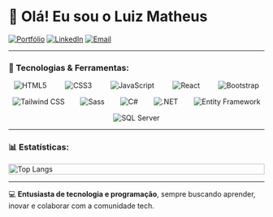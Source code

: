# 👋 Olá! Eu sou o Luiz Matheus 

[![Portfólio](https://img.shields.io/badge/🌐-Portfólio-0E76A8?style=for-the-badge&logo=firefox-browser&logoColor=white)](https://portfolio-luiz-matheus-da-silva.netlify.app/)
[![LinkedIn](https://img.shields.io/badge/🔗-LinkedIn-0A66C2?style=for-the-badge&logo=linkedin&logoColor=white)](https://www.linkedin.com/in/luiz-matheus/) 
[![Email](https://img.shields.io/badge/✉️-Gmail-EA4335?style=for-the-badge&logo=gmail&logoColor=white)](mailto:luizmatheus.profissional@gmail.com)

---

### 🌟 Tecnologias & Ferramentas:
<div style="display: flex; justify-content: space-around; flex-wrap: wrap; gap: 15px; animation: pulse 2s infinite;">
  <img src="https://img.shields.io/badge/HTML5-E34F26?style=for-the-badge&logo=html5&logoColor=white&labelColor=282828" alt="HTML5" />
  <img src="https://img.shields.io/badge/CSS3-1572B6?style=for-the-badge&logo=css3&logoColor=white&labelColor=282828" alt="CSS3" />
  <img src="https://img.shields.io/badge/JavaScript-F7DF1E?style=for-the-badge&logo=javascript&logoColor=black&labelColor=282828" alt="JavaScript" />
  <img src="https://img.shields.io/badge/React-61DAFB?style=for-the-badge&logo=react&logoColor=white&labelColor=282828" alt="React" />
  <img src="https://img.shields.io/badge/Bootstrap-563D7C?style=for-the-badge&logo=bootstrap&logoColor=white&labelColor=282828" alt="Bootstrap" />
  <img src="https://img.shields.io/badge/Tailwind_CSS-38B2AC?style=for-the-badge&logo=tailwind-css&logoColor=white&labelColor=282828" alt="Tailwind CSS" />
  <img src="https://img.shields.io/badge/Sass-CC6699?style=for-the-badge&logo=sass&logoColor=white&labelColor=282828" alt="Sass" />
  <img src="https://img.shields.io/badge/C%23-239120?style=for-the-badge&logo=c-sharp&logoColor=white&labelColor=282828" alt="C#" />
  <img src="https://img.shields.io/badge/.NET-512BD4?style=for-the-badge&logo=dotnet&logoColor=white&labelColor=282828" alt=".NET" />
  <img src="https://img.shields.io/badge/Entity_Framework-512BD4?style=for-the-badge&logo=dotnet&logoColor=white&labelColor=282828" alt="Entity Framework" />
  <img src="https://img.shields.io/badge/SQLServer-CC2927?style=for-the-badge&logo=microsoft-sql-server&logoColor=white&labelColor=282828" alt="SQL Server" />
</div>

---

### 📊 Estatísticas:
<div style="display: flex; justify-content: space-between; align-items: center; flex-wrap: wrap;">
  <img src="https://github-readme-stats.vercel.app/api/top-langs/?username=luiz-matheus-da-silva&layout=compact&theme=radical&hide_border=true" alt="Top Langs" width="100%"/>
</div>

---

💻 **Entusiasta de tecnologia e programação**, sempre buscando aprender, inovar e colaborar com a comunidade tech.
